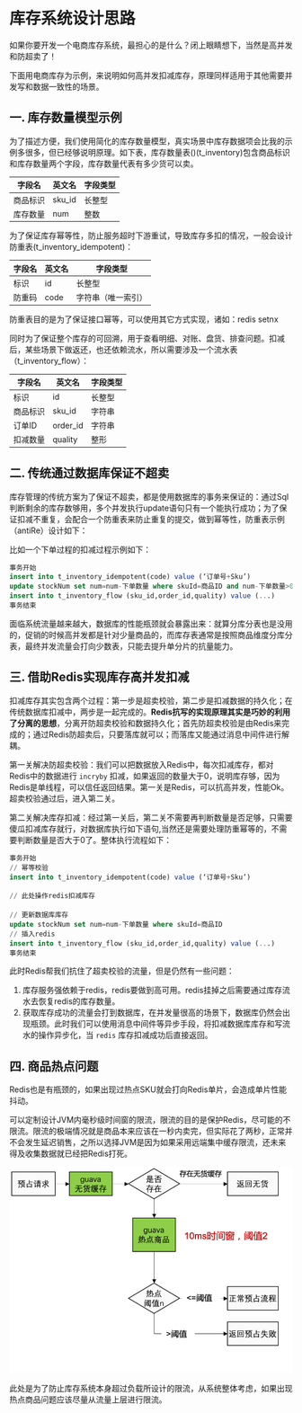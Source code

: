 # 库存系统设计思路

如果你要开发一个电商库存系统，最担心的是什么？闭上眼睛想下，当然是高并发和防超卖了！

下面用电商库存为示例，来说明如何高并发扣减库存，原理同样适用于其他需要并发写和数据一致性的场景。

## 一. 库存数量模型示例

为了描述方便，我们使用简化的库存数量模型，真实场景中库存数据项会比我的示例多很多，但已经够说明原理。如下表，库存数量表()(t_inventory)包含商品标识和库存数量两个字段，库存数量代表有多少货可以卖。

| 字段名   | 英文名 | 字段类型 |
| -------- | ------ | -------- |
| 商品标识 | sku_id | 长整型   |
| 库存数量 | num    | 整数     |

为了保证库存幂等性，防止服务超时下游重试，导致库存多扣的情况，一般会设计防重表(t_inventory_idempotent)：

| 字段名 | 英文名 | 字段类型           |
| ------ | ------ | ------------------ |
| 标识   | id     | 长整型             |
| 防重码 | code   | 字符串（唯一索引） |

防重表目的是为了保证接口幂等，可以使用其它方式实现，诸如：redis setnx

同时为了保证整个库存的可回溯，用于查看明细、对账、盘货、排查问题。扣减后，某些场景下做返还，也还依赖流水，所以需要涉及一个流水表（t_inventory_flow）：

| 字段名   | 英文名   | 字段类型 |
| -------- | -------- | -------- |
| 标识     | id       | 长整型   |
| 商品标识 | sku_id   | 字符串   |
| 订单ID   | order_id | 字符串   |
| 扣减数量 | quality  | 整形     |

## 二. 传统通过数据库保证不超卖

库存管理的传统方案为了保证不超卖，都是使用数据库的事务来保证的：通过Sql判断剩余的库存数够用，多个并发执行update语句只有一个能执行成功；为了保证扣减不重复，会配合一个防重表来防止重复的提交，做到幂等性，防重表示例（antiRe）设计如下：

比如一个下单过程的扣减过程示例如下：

```sql
事务开始
insert into t_inventory_idempotent(code) value (‘订单号+Sku’)
update stockNum set num=num-下单数量 where skuId=商品ID and num-下单数量>0
insert into t_inventory_flow (sku_id,order_id,quality) value (...)
事务结束
```

面临系统流量越来越大，数据库的性能瓶颈就会暴露出来：就算分库分表也是没用的，促销的时候高并发都是针对少量商品的，而库存表通常是按照商品维度分库分表，最终并发流量会打向少数表，只能去提升单分片的抗量能力。

## 三. 借助Redis实现库存高并发扣减

扣减库存其实包含两个过程：第一步是超卖校验，第二步是扣减数据的持久化；在传统数据库扣减中，两步是一起完成的。**Redis抗写的实现原理其实是巧妙的利用了分离的思想**，分离开防超卖校验和数据持久化；首先防超卖校验是由Redis来完成的；通过Redis防超卖后，只要落库就可以；而落库又能通过消息中间件进行解耦。

第一关解决防超卖校验：我们可以把数据放入Redis中，每次扣减库存，都对Redis中的数据进行 `incryby` 扣减，如果返回的数量大于0，说明库存够，因为Redis是单线程，可以信任返回结果。第一关是Redis，可以抗高并发，性能Ok。超卖校验通过后，进入第二关。

第二关解决库存扣减：经过第一关后，第二关不需要再判断数量是否足够，只需要傻瓜扣减库存就行，对数据库执行如下语句,当然还是需要处理防重幂等的，不需要判断数量是否大于0了。整体执行流程如下：

```sql
事务开始
// 幂等校验
insert into t_inventory_idempotent(code) value (‘订单号+Sku’)

// 此处操作redis扣减库存

// 更新数据库库存
update stockNum set num=num-下单数量 where skuId=商品ID
// 插入redis
insert into t_inventory_flow (sku_id,order_id,quality) value (...)
事务结束
```

此时Redis帮我们抗住了超卖校验的流量，但是仍然有一些问题：

1. 库存服务强依赖于redis，redis要做到高可用。redis挂掉之后需要通过库存流水去恢复redis的库存数量。
2. 获取库存成功的流量会打到数据库，在并发量很高的场景下，数据库仍然会出现瓶颈。此时我们可以使用消息中间件等异步手段，将扣减数据库库存和写流水的操作异步化，当 `redis` 库存扣减成功后直接返回。

## 四. 商品热点问题

Redis也是有瓶颈的，如果出现过热点SKU就会打向Redis单片，会造成单片性能抖动。

可以定制设计JVM内毫秒级时间窗的限流，限流的目的是保护Redis，尽可能的不限流。限流的极端情况就是商品本来应该在一秒内卖完，但实际花了两秒，正常并不会发生延迟销售，之所以选择JVM是因为如果采用远端集中缓存限流，还未来得及收集数据就已经把Redis打死。

![](../images/35.png)

此处是为了防止库存系统本身超过负载所设计的限流，从系统整体考虑，如果出现热点商品问题应该尽量从流量上层进行限流。

 





